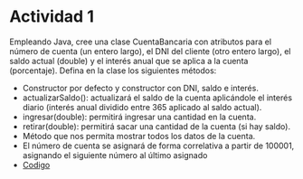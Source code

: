 # Actividad 1
Empleando Java, cree una clase CuentaBancaria con atributos para el número de cuenta (un 
entero largo), el DNI del cliente (otro entero largo), el saldo actual (double) y el interés 
anual que se aplica a la cuenta (porcentaje). Defina en la clase los siguientes métodos:
* Constructor por defecto y constructor con DNI, saldo e interés.
* actualizarSaldo(): actualizará el saldo de la cuenta aplicándole el interés diario (interés 
anual dividido entre 365 aplicado al saldo actual).
* ingresar(double): permitirá ingresar una cantidad en la cuenta.
* retirar(double): permitirá sacar una cantidad de la cuenta (si hay saldo).
* Método que nos permita mostrar todos los datos de la cuenta.
* El número de cuenta se asignará de forma correlativa a partir de 100001, asignando el 
siguiente número al último asignado
* [Codigo](/TP1-POO/src/main/java/actividad1/CuentaBancaria.java)
  
